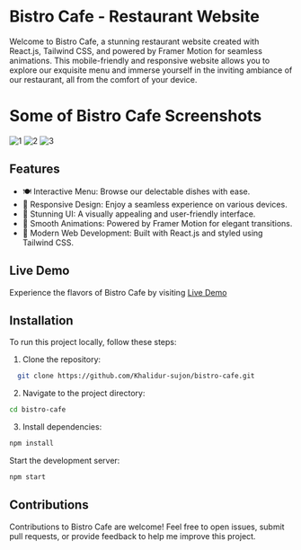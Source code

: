 # Bistro Cafe - Restaurant Website

Welcome to Bistro Cafe, a stunning restaurant website created with React.js, Tailwind CSS, and powered by Framer Motion for seamless animations. This mobile-friendly and responsive website allows you to explore our exquisite menu and immerse yourself in the inviting ambiance of our restaurant, all from the comfort of your device.

# Some of Bistro Cafe Screenshots
![1](https://github.com/Khalidur-sujon/Bistro-Cafe/assets/99888997/f37406a8-f2e6-4fa3-b824-064675c3a12c)
![2](https://github.com/Khalidur-sujon/Bistro-Cafe/assets/99888997/76ebcf23-0f7b-4688-8c7f-0bc640609ba6)
![3](https://github.com/Khalidur-sujon/Bistro-Cafe/assets/99888997/f9ba45ce-49a6-4165-b175-2f75ecd42f59)






## Features

- 🍽️ Interactive Menu: Browse our delectable dishes with ease.
- 📱 Responsive Design: Enjoy a seamless experience on various devices.
- 🎨 Stunning UI: A visually appealing and user-friendly interface.
- 🌟 Smooth Animations: Powered by Framer Motion for elegant transitions.
- 🚀 Modern Web Development: Built with React.js and styled using Tailwind CSS.

## Live Demo

Experience the flavors of Bistro Cafe by visiting [Live Demo](https://bistrocafe.netlify.app)

## Installation

To run this project locally, follow these steps:

1. Clone the repository:

 ```bash
   git clone https://github.com/Khalidur-sujon/bistro-cafe.git
   ```

2. Navigate to the project directory:

```bash
cd bistro-cafe
```
3. Install dependencies:

```bash
npm install
```
Start the development server:

```bash
npm start
```
## Contributions

Contributions to Bistro Cafe are welcome! Feel free to open issues, submit pull requests, or provide feedback to help me improve this project.
